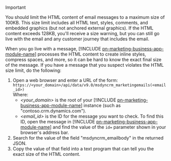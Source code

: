 > [!IMPORTANT]
> You should limit the HTML content of email messages to a maximum size of 100KB. This size limit includes all HTML text, styles, comments, and embedded graphics (but not anchored external graphics). If the HTML content exceeds 128KB, you'll receive a size warning, but you can still go live with the email and any customer journey that includes the email.
> 
> When you go live with a message, [!INCLUDE [pn-marketing-business-app-module-name](../includes/pn-marketing-business-app-module-name.md)] processes the HTML content to create inline styles, compress spaces, and more, so it can be hard to know the exact final size of the message. If you have a message that you suspect violates the HTML size limit, do the following:
> 
> 1. Open a web browser and enter a URL of the form:   `https://<your_domain>/api/data/v9.0/msdyncrm_marketingemails(<email_id>)`  
> Where:
>    - _&lt;your_domain&gt;_ is the root of your [!INCLUDE [pn-marketing-business-app-module-name](../includes/pn-marketing-business-app-module-name.md)] instance (such as "contoso.crm.dynamics.com").
>    - _&lt;email_id&gt;_ is the ID for the message you want to check. To find this ID, open the message in [!INCLUDE [pn-marketing-business-app-module-name](../includes/pn-marketing-business-app-module-name.md)] and find the value of the `id=` parameter shown in your browser's address bar.
> 1. Search for the value of the field "msdyncrm_emailbody" in the returned JSON.
> 1. Copy the value of that field into a text program that can tell you the exact size of the HTML content.